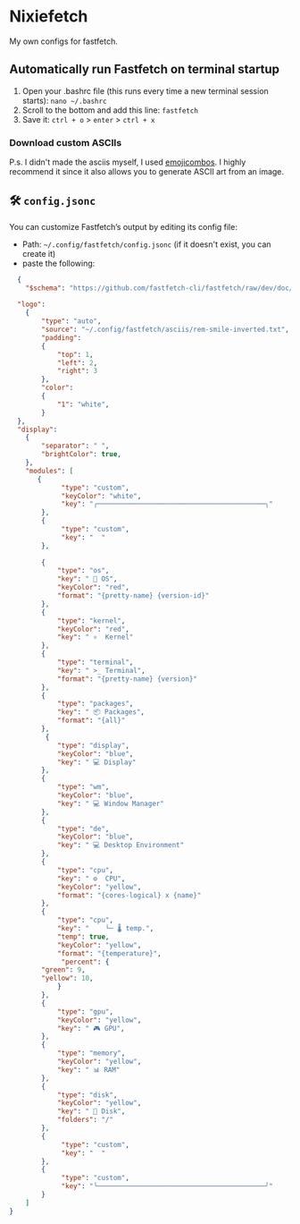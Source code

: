 # Nixiefetch
My own configs for fastfetch. 

## Automatically run Fastfetch on terminal startup 
1. Open your .bashrc file (this runs every time a new terminal session starts):  `nano ~/.bashrc`
2. Scroll to the bottom and add this line: `fastfetch`
3. Save it: `ctrl + o` > `enter` > `ctrl + x`

### Download custom ASCIIs 
P.s. I didn't made the asciis myself, I used [emojicombos](https://emojicombos.com/rem-ascii-art). I highly recommend it since it also allows you to generate ASCII art from an image. 

## 🛠 `config.jsonc` 
You can customize Fastfetch’s output by editing its config file: 
- Path: `~/.config/fastfetch/config.jsonc`  (if it doesn't exist, you can create it)
- paste the following: 
```json
  {
    "$schema": "https://github.com/fastfetch-cli/fastfetch/raw/dev/doc/json_schema.json",    
  
  "logo": 
    {
        "type": "auto",      
        "source": "~/.config/fastfetch/asciis/rem-smile-inverted.txt",      
        "padding": 
        {
            "top": 1,        
            "left": 2,      
            "right": 3       
        },
        "color": 
        {           
            "1": "white",
        }
  },
  "display": 
    { 
        "separator": " ",
        "brightColor": true,
    },
    "modules": [
       {
             "type": "custom",
             "keyColor": "white",
             "key": "╭──────────────────────────────────────────╮"
        },
        {
             "type": "custom",
             "key": "  "
        },
     
        {
            "type": "os",
            "key": " 🐧 OS",
            "keyColor": "red",
            "format": "{pretty-name} {version-id}"
        },
        { 
            "type": "kernel",
            "keyColor": "red",
            "key": " ⚛️  Kernel"
        },
        {
            "type": "terminal",
            "key": " >_ Terminal",
            "format": "{pretty-name} {version}"
        },
        {
            "type": "packages",
            "key": " 📦 Packages",
            "format": "{all}"
        },
         {
            "type": "display",
            "keyColor": "blue",
            "key": " 💻 Display"
        },
        {
            "type": "wm",
            "keyColor": "blue",
            "key": " 💻 Window Manager"
        },
        {
            "type": "de",
            "keyColor": "blue",
            "key": " 💻 Desktop Environment"
        },
        {
            "type": "cpu",
            "key": " ⚙️  CPU",
            "keyColor": "yellow",
            "format": "{cores-logical} x {name}"
        },
        {
            "type": "cpu",
            "key": "    └─ 🌡️ temp.",
            "temp": true,
            "keyColor": "yellow",
            "format": "{temperature}",
             "percent": {
        "green": 9,
        "yellow": 10,
            }
        },
        {
            "type": "gpu",
            "keyColor": "yellow",
            "key": " 🎮 GPU",
        },
        {
            "type": "memory",
            "keyColor": "yellow",
            "key": " 📊 RAM"
        },
        {
            "type": "disk",
            "keyColor": "yellow",
            "key": " 💽 Disk",
            "folders": "/"
        },
        {
             "type": "custom",
             "key": "  "
        },
        {
             "type": "custom",
             "key": "╰──────────────────────────────────────────╯"
        }
    ]
}
```
